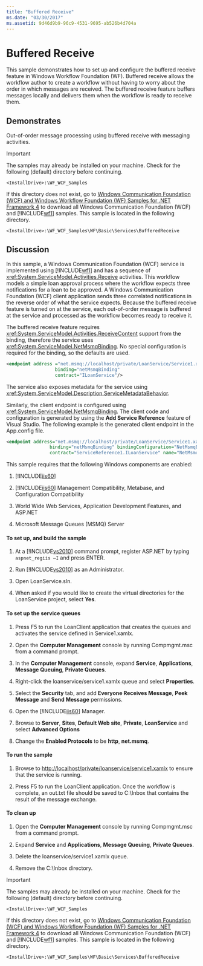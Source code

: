 ```yaml
---
title: "Buffered Receive"
ms.date: "03/30/2017"
ms.assetid: 9d46d9b9-96c9-4531-9695-ab526b4d704a
---
```

# Buffered Receive
This sample demonstrates how to set up and configure the buffered receive feature in Windows Workflow Foundation (WF). Buffered receive allows the workflow author to create a workflow without having to worry about the order in which messages are received. The buffered receive feature buffers messages locally and delivers them when the workflow is ready to receive them.  
  
## Demonstrates  
 Out-of-order message processing using buffered receive with messaging activities.  
  
> [!IMPORTANT]
>  The samples may already be installed on your machine. Check for the following (default) directory before continuing.  
> 
>  `<InstallDrive>:\WF_WCF_Samples`  
> 
>  If this directory does not exist, go to [Windows Communication Foundation (WCF) and Windows Workflow Foundation (WF) Samples for .NET Framework 4](http://go.microsoft.com/fwlink/?LinkId=150780) to download all Windows Communication Foundation (WCF) and [!INCLUDE[wf1](../../../../includes/wf1-md.md)] samples. This sample is located in the following directory.  
> 
>  `<InstallDrive>:\WF_WCF_Samples\WF\Basic\Services\BufferedReceive`  
  
## Discussion  
 In this sample, a Windows Communication Foundation (WCF) service is implemented using [!INCLUDE[wf1](../../../../includes/wf1-md.md)] and has a sequence of <xref:System.ServiceModel.Activities.Receive> activities. This workflow models a simple loan approval process where the workflow expects three notifications for a loan to be approved. A Windows Communication Foundation (WCF) client application sends three correlated notifications in the reverse order of what the service expects. Because the buffered receive feature is turned on at the service, each out-of-order message is buffered at the service and processed as the workflow becomes ready to receive it.  
  
 The buffered receive feature requires <xref:System.ServiceModel.Activities.ReceiveContent> support from the binding, therefore the service uses <xref:System.ServiceModel.NetMsmqBinding>. No special configuration is required for the binding, so the defaults are used.  
  
```xml  
<endpoint address ="net.msmq://localhost/private/LoanService/Service1.xamlx"  
                  binding="netMsmqBinding"  
                  contract="ILoanService"/>  
```  
  
 The service also exposes metadata for the service using <xref:System.ServiceModel.Description.ServiceMetadataBehavior>.  
  
 Similarly, the client endpoint is configured using <xref:System.ServiceModel.NetMsmqBinding>. The client code and configuration is generated by using the **Add Service Reference** feature of Visual Studio. The following example is the generated client endpoint in the App.config file.  
  
```xml  
<endpoint address="net.msmq://localhost/private/LoanService/Service1.xamlx"  
                binding="netMsmqBinding" bindingConfiguration="NetMsmqBinding_ILoanService"  
                contract="ServiceReference1.ILoanService" name="NetMsmqBinding_ILoanService" />  
```  
  
 This sample requires that the following Windows components are enabled:  
  
1. [!INCLUDE[iis60](../../../../includes/iis60-md.md)]  
  
2. [!INCLUDE[iis60](../../../../includes/iis60-md.md)] Management Compatibility, Metabase, and Configuration Compatibility  
  
3. World Wide Web Services, Application Development Features, and ASP.NET  
  
4. Microsoft Message Queues (MSMQ) Server  
  
#### To set up, and build the sample  
  
1. At a [!INCLUDE[vs2010](../../../../includes/vs2010-md.md)] command prompt, register ASP.NET by typing `aspnet_regiis –I` and press ENTER.  
  
2. Run [!INCLUDE[vs2010](../../../../includes/vs2010-md.md)] as an Administrator.  
  
3. Open LoanService.sln.  
  
4. When asked if you would like to create the virtual directories for the LoanService project, select **Yes**.  
  
#### To set up the service queues  
  
1. Press F5 to run the LoanClient application that creates the queues and activates the service defined in Service1.xamlx.  
  
2. Open the **Computer Management** console by running Compmgmt.msc from a command prompt.  
  
3. In the **Computer Management** console, expand **Service**, **Applications**, **Message Queuing**, **Private Queues**.  
  
4. Right-click the loanservice/service1.xamlx queue and select **Properties**.  
  
5. Select the **Security** tab, and add **Everyone Receives Message**, **Peek Message** and **Send Message** permissions.  
  
6. Open the [!INCLUDE[iis60](../../../../includes/iis60-md.md)] Manager.  
  
7. Browse to **Server**, **Sites**, **Default Web site**, **Private**, **LoanService** and select **Advanced Options**  
  
8. Change the **Enabled Protocols** to be **http**, **net.msmq**.  
  
#### To run the sample  
  
1. Browse to <http://localhost/private/loanservice/service1.xamlx> to ensure that the service is running.  
  
2. Press F5 to run the LoanClient application. Once the workflow is complete, an out.txt file should be saved to C:\Inbox that contains the result of the message exchange.  
  
#### To clean up  
  
1. Open the **Computer Management** console by running Compmgmt.msc from a command prompt.  
  
2. Expand **Service** and **Applications**, **Message Queuing**, **Private Queues**.  
  
3. Delete the loanservice/service1.xamlx queue.  
  
4. Remove the C:\Inbox directory.  
  
> [!IMPORTANT]
>  The samples may already be installed on your machine. Check for the following (default) directory before continuing.  
> 
>  `<InstallDrive>:\WF_WCF_Samples`  
> 
>  If this directory does not exist, go to [Windows Communication Foundation (WCF) and Windows Workflow Foundation (WF) Samples for .NET Framework 4](http://go.microsoft.com/fwlink/?LinkId=150780) to download all Windows Communication Foundation (WCF) and [!INCLUDE[wf1](../../../../includes/wf1-md.md)] samples. This sample is located in the following directory.  
> 
>  `<InstallDrive>:\WF_WCF_Samples\WF\Basic\Services\BufferedReceive`
